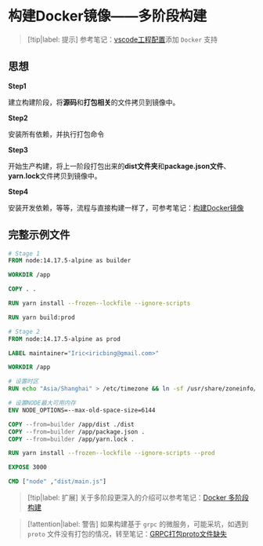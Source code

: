 # 构建Docker镜像——多阶段构建

> [!tip|label: 提示]
> 参考笔记：[vscode工程配置](../配置篇/vscode工程配置.md)添加 `Docker` 支持

## 思想

**Step1**

建立构建阶段，将**源码**和**打包相关**的文件拷贝到镜像中。

**Step2**

安装所有依赖，并执行打包命令

**Step3**

开始生产构建，将上一阶段打包出来的**dist文件夹**和**package.json文件**、**yarn.lock**文件拷贝到镜像中。

**Step4**

安装开发依赖，等等，流程与直接构建一样了，可参考笔记：[构建Docker镜像](./构建Docker镜像.md)

## 完整示例文件

```Dockerfile
# Stage 1
FROM node:14.17.5-alpine as builder

WORKDIR /app

COPY . .

RUN yarn install --frozen--lockfile --ignore-scripts

RUN yarn build:prod

# Stage 2
FROM node:14.17.5-alpine as prod

LABEL maintainer="Iric<iricbing@gmail.com>"

WORKDIR /app

# 设置时区
RUN echo "Asia/Shanghai" > /etc/timezone && ln -sf /usr/share/zoneinfo/Asia/Shanghai /etc/localtime 

# 设置NODE最大可用内存
ENV NODE_OPTIONS=--max-old-space-size=6144

COPY --from=builder /app/dist ./dist
COPY --from=builder /app/package.json .
COPY --from=builder /app/yarn.lock .

RUN yarn install --frozen--lockfile --ignore-scripts --prod

EXPOSE 3000

CMD ["node" ,"dist/main.js"]
```

> [!tip|label: 扩展]
> 关于多阶段更深入的介绍可以参考笔记：[Docker 多阶段构建](../../../容器/Docker/镜像构建/多阶段构建.md)

> [!attention|label: 警告]
> 如果构建基于 `grpc` 的微服务，可能采坑，如遇到 `proto` 文件没有打包的情况，转至笔记：[GRPC打包proto文件缺失](../填坑手册/grpc打包proto文件缺失.md)
